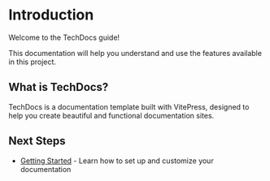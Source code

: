 # Introduction

Welcome to the TechDocs guide!

This documentation will help you understand and use the features available in this project.

## What is TechDocs?

TechDocs is a documentation template built with VitePress, designed to help you create beautiful and functional documentation sites.

## Next Steps

- [Getting Started](/guide/getting-started) - Learn how to set up and customize your documentation